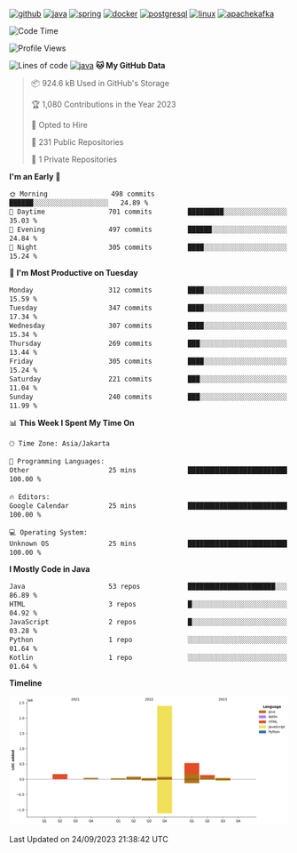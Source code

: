 <!-- [<img src='https://dev.karakun.com/assets/posts/2018-09-16-jc-java-article/3duke_suspects.jpg' alt='java'>](https://github.com/yeahbutstill) -->

[<img src='https://cdn.jsdelivr.net/npm/simple-icons@3.0.1/icons/github.svg' alt='github' height='40'>](https://github.com/yeahbutstill)  [<img src='https://cdn.jsdelivr.net/npm/simple-icons@3.0.1/icons/java.svg' alt='java' height='40'>](rahasia)  [<img src='https://cdn.jsdelivr.net/npm/simple-icons@3.0.1/icons/spring.svg' alt='spring' height='40'>](rahasia)  [<img src='https://cdn.jsdelivr.net/npm/simple-icons@3.0.1/icons/docker.svg' alt='docker' height='40'>](rahasia)  [<img src='https://cdn.jsdelivr.net/npm/simple-icons@3.0.1/icons/postgresql.svg' alt='postgresql' height='40'>](rahasia)  [<img src='https://cdn.jsdelivr.net/npm/simple-icons@3.0.1/icons/linux.svg' alt='linux' height='40'>](rahasia) [<img src='https://cdn.jsdelivr.net/npm/simple-icons@3.0.1/icons/apachekafka.svg' alt='apachekafka' height='40'>](rahasia)

<!--START_SECTION:waka-->
![Code Time](http://img.shields.io/badge/Code%20Time-2%2C244%20hrs%2056%20mins-blue)

![Profile Views](http://img.shields.io/badge/Profile%20Views-489-blue)

![Lines of code](https://img.shields.io/badge/From%20Hello%20World%20I%27ve%20Written-3.4%20million%20lines%20of%20code-blue)
[<img src='https://media.tenor.com/-8-KGI1eU8MAAAAd/jujutsu-kaisen-second-season.gif' alt='java'>](https://github.com/yeahbutstill)
**🐱 My GitHub Data** 

> 📦 924.6 kB Used in GitHub's Storage 
 > 
> 🏆 1,080 Contributions in the Year 2023
 > 
> 💼 Opted to Hire
 > 
> 📜 231 Public Repositories 
 > 
> 🔑 1 Private Repositories 
 > 
**I'm an Early 🐤** 

```text
🌞 Morning                498 commits         ██████░░░░░░░░░░░░░░░░░░░   24.89 % 
🌆 Daytime                701 commits         █████████░░░░░░░░░░░░░░░░   35.03 % 
🌃 Evening                497 commits         ██████░░░░░░░░░░░░░░░░░░░   24.84 % 
🌙 Night                  305 commits         ████░░░░░░░░░░░░░░░░░░░░░   15.24 % 
```
📅 **I'm Most Productive on Tuesday** 

```text
Monday                   312 commits         ████░░░░░░░░░░░░░░░░░░░░░   15.59 % 
Tuesday                  347 commits         ████░░░░░░░░░░░░░░░░░░░░░   17.34 % 
Wednesday                307 commits         ████░░░░░░░░░░░░░░░░░░░░░   15.34 % 
Thursday                 269 commits         ███░░░░░░░░░░░░░░░░░░░░░░   13.44 % 
Friday                   305 commits         ████░░░░░░░░░░░░░░░░░░░░░   15.24 % 
Saturday                 221 commits         ███░░░░░░░░░░░░░░░░░░░░░░   11.04 % 
Sunday                   240 commits         ███░░░░░░░░░░░░░░░░░░░░░░   11.99 % 
```


📊 **This Week I Spent My Time On** 

```text
🕑︎ Time Zone: Asia/Jakarta

💬 Programming Languages: 
Other                    25 mins             █████████████████████████   100.00 % 

🔥 Editors: 
Google Calendar          25 mins             █████████████████████████   100.00 % 

💻 Operating System: 
Unknown OS               25 mins             █████████████████████████   100.00 % 
```

**I Mostly Code in Java** 

```text
Java                     53 repos            ██████████████████████░░░   86.89 % 
HTML                     3 repos             █░░░░░░░░░░░░░░░░░░░░░░░░   04.92 % 
JavaScript               2 repos             █░░░░░░░░░░░░░░░░░░░░░░░░   03.28 % 
Python                   1 repo              ░░░░░░░░░░░░░░░░░░░░░░░░░   01.64 % 
Kotlin                   1 repo              ░░░░░░░░░░░░░░░░░░░░░░░░░   01.64 % 
```



**Timeline**

![Lines of Code chart](https://raw.githubusercontent.com/yeahbutstill/yeahbutstill/main/assets/bar_graph.png)


 Last Updated on 24/09/2023 21:38:42 UTC
<!--END_SECTION:waka-->
